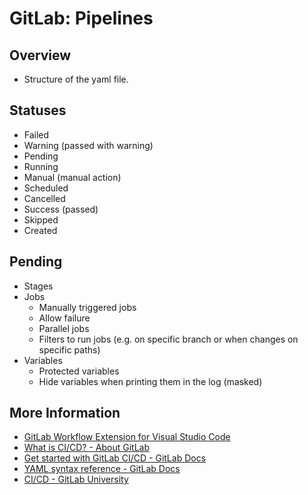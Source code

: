 # GitLab: Pipelines

## Overview

- Structure of the yaml file.

## Statuses

- Failed
- Warning (passed with warning)
- Pending
- Running
- Manual (manual action)
- Scheduled
- Cancelled
- Success (passed)
- Skipped
- Created

## Pending

- Stages
- Jobs
  - Manually triggered jobs
  - Allow failure
  - Parallel jobs
  - Filters to run jobs (e.g. on specific branch or when changes on specific paths)
- Variables
  - Protected variables
  - Hide variables when printing them in the log (masked)

## More Information

- [GitLab Workflow Extension for Visual Studio Code](https://marketplace.visualstudio.com/items?itemName=GitLab.gitlab-workflow)
- [What is CI/CD? - About GitLab](https://about.gitlab.com/topics/ci-cd/)
- [Get started with GitLab CI/CD - GitLab Docs](https://docs.gitlab.com/ee/ci/)
- [YAML syntax reference - GitLab Docs](https://docs.gitlab.com/ee/ci/yaml/)
- [CI/CD - GitLab University](https://university.gitlab.com/pages/ci-cd-content)
